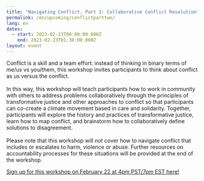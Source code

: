 ```yaml
---
title: "Navigating Conflict, Part 2: Collaborative Conflict Resolution"
permalink: /en/upcoming/conflictparttwo/
lang: en
dates:
  - start: 2023-02-23T00:00:00.000Z
    end: 2023-02-23T01:30:00.000Z
layout: event
---
```

Conflict is a skill and a team effort: instead of thinking in binary terms of me/us vs you/them, this workshop invites participants to think about conflict as us versus the conflict.\
\
In this way, this workshop will teach participants how to work in community with others to address problems collaboratively through the principles of transformative justice and other approaches to conflict so that participants can co-create a climate movement based in care and solidarity. Together, participants will explore the history and practices of transformative justice, learn how to map conflict, and brainstorm how to collaboratively define solutions to disagreement.\
\
​​Please note that this workshop will not cover how to navigate conflict that includes or escalates to harm, violence or abuse. Further resources on accountability processes for these situations will be provided at the end of the workshop.



[S﻿ign up for this workshop on February 22 at 4pm PST/7pm EST here!](https://us02web.zoom.us/meeting/register/tZAtc--gqjkuHdeXIPI4BiQZHmii2pCeBviS)